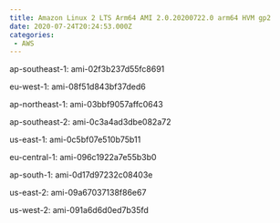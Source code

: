 ```yaml
---
title: Amazon Linux 2 LTS Arm64 AMI 2.0.20200722.0 arm64 HVM gp2
date: 2020-07-24T20:24:53.000Z
categories:
 - AWS
---
```


ap-southeast-1: ami-02f3b237d55fc8691

eu-west-1: ami-08f51d843bf37ded6

ap-northeast-1: ami-03bbf9057affc0643

ap-southeast-2: ami-0c3a4ad3dbe082a72

us-east-1: ami-0c5bf07e510b75b11

eu-central-1: ami-096c1922a7e55b3b0

ap-south-1: ami-0d17d97232c08403e

us-east-2: ami-09a67037138f86e67

us-west-2: ami-091a6d6d0ed7b35fd

